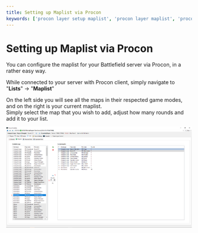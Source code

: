 ```yaml
---
title: Setting up Maplist via Procon
keywords: ['procon layer setup maplist', 'procon layer maplist', 'procon layer']
---
```


# Setting up Maplist via Procon

You can configure the maplist for your Battlefield server via Procon, in a rather easy way.

While connected to your server with Procon client, simply navigate to "**Lists**" → "**Maplist**"

On the left side you will see all the maps in their respected game modes, and on the right is your current maplist.  
Simply select the map that you wish to add, adjust how many rounds and add it to your list.

![Procon Maps](images/proconmaps.png)